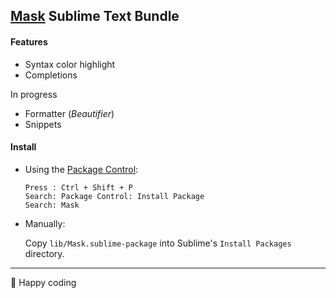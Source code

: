 ## [Mask](https://github.com/atmajs/maskjs) Sublime Text Bundle


#### Features

- Syntax color highlight
- Completions

In progress
- Formatter (_Beautifier_)
- Snippets


#### Install

- Using the [Package Control](https://sublime.wbond.net/):

	```
	Press : Ctrl + Shift + P
	Search: Package Control: Install Package
	Search: Mask
	```

- Manually: 

	Copy `lib/Mask.sublime-package` into Sublime's `Install Packages` directory.


----

:beers: Happy coding